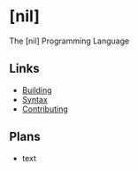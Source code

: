 # [nil]
The [nil] Programming Language

## Links
* [Building](build/BUILD.md)
* [Syntax](SYNTAX.md)
* [Contributing](CONTRIBUTING.md)

## Plans
* text
